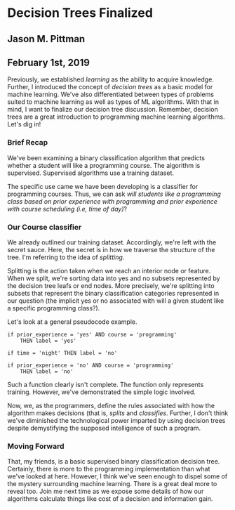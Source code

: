 # Decision Trees Finalized
## Jason M. Pittman
## February 1st, 2019


Previously, we established *learning* as the ability to acquire knowledge. Further, I introduced the concept of *decision trees* as a basic model for machine learning. We've also differentiated between types of problems suited to machine learning as well as types of ML algorithms. With that in mind, I want to finalize our decision tree discussion. Remember, decision trees are a great introduction to programming machine learning algorithms. Let's dig in! 

### Brief Recap

We've been examining a binary classification algorithm that predicts whether a student will like a programming course. The algorithm is supervised. Supervised algorithms use a training dataset.

The specific use came we have been developing is a classifier for programming courses. Thus, we can ask *will students like a programming class based on prior experience with programming and prior experience with course scheduling (i.e, time of day)*?

### Our Course classifier

We already outlined our training dataset. Accordingly, we're left with the secret sauce. Here, the secret is in how we traverse the structure of the tree. I'm referring to the idea of *splitting*. 

Splitting is the action taken when we reach an interior node or feature. When we split, we're sorting data into yes and no subsets represented by the decision tree leafs or end nodes. More precisely, we're splitting into subsets that represent the binary classification categories represented in our question (the implicit yes or no associated with will a given student like a specific programming class?).

Let's look at a general pseudocode example.

    if prior_experience = 'yes' AND course = 'programming'
        THEN label = 'yes'

    if time = 'night' THEN label = 'no'

    if prior_experience = 'no' AND course = 'programming' 
        THEN label = 'no'

Such a function clearly isn't complete. The function only represents training. However, we've demonstrated the simple logic involved. 

Now, we, as the programmers, define the rules associated with how the algorithm makes decisions (that is, *splits* and *classifies*. Further, I don't think we've diminished the technological power imparted by using decision trees despite demystifying the supposed intelligence of such a program. 

### Moving Forward

That, my friends, is a basic supervised binary classification decision tree. Certainly, there is more to the programming implementation than what we've looked at here. However, I think we've seen enough to dispel some of the mystery surrounding machine learning. There is a great deal more to reveal too. Join me next time as we expose some details of how our algorithms calculate things like cost of a decision and information gain.

